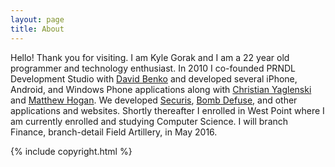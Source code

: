 ```yaml
---
layout: page
title: About
---
```


<p class="message">

Hello! Thank you for visiting. I am Kyle Gorak and I am a 22 year old programmer and technology enthusiast. In 2010 I co-founded PRNDL Development Studio with <a href="http://davidbenko.me">David Benko</a> and developed several iPhone, Android, and Windows Phone applications along with <a href="https://www.linkedin.com/in/cyaglenski">Christian Yaglenski</a> and <a href="https://www.linkedin.com/profile/view?id=156808511">Matthew Hogan</a>. We developed <a href="https://itunes.apple.com/us/app/securis/id392732678?mt=8">Securis</a>, <a href="https://play.google.com/store/apps/details?id=com.prndl.bombdefuse&hl=en">Bomb Defuse</a>, and other applications and websites. Shortly thereafter I enrolled in West Point where I am currently enrolled and studying Computer Science. I will branch Finance, branch-detail Field Artillery, in May 2016. 

</p>

{% include copyright.html %}
